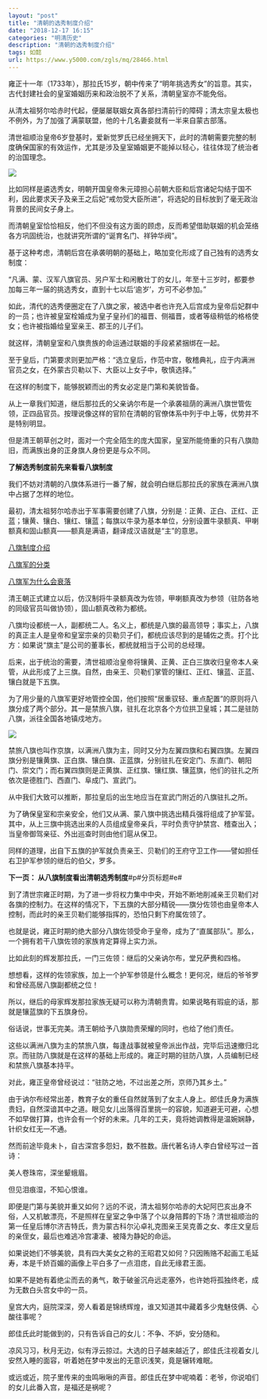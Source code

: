 ```yaml
---
layout: "post"
title: "清朝的选秀制度介绍"
date: "2018-12-17 16:15"
categories: "明清历史"
description: "清朝的选秀制度介绍"
tags: 如懿
url: https://www.y5000.com/zgls/mq/28466.html
---
```






雍正十一年（1733年），那拉氏15岁，朝中传来了“明年挑选秀女”的旨意。其实，古代封建社会的皇室婚姻历来和政治脱不了关系，清朝皇室亦不能免俗。

从清太祖努尔哈赤时代起，便屡屡联姻女真各部扫清前行的障碍；清太宗皇太极也不例外，为了加强了满蒙联盟，他的十几名妻妾就有一半来自蒙古部落。

清世祖顺治皇帝6岁登基时，爱新觉罗氏已经坐拥天下，此时的清朝需要完整的制度确保国家的有效运作，尤其是涉及皇室婚姻更不能掉以轻心，往往体现了统治者的治国理念。

![](https://img.y5000.com/uploads/allimg/180206/8-1P20615453aY.jpg)

比如同样是遴选秀女，明朝开国皇帝朱元璋担心前朝大臣和后宫诸妃勾结于国不利，因此要求天子及亲王之后妃“戒勿受大臣所进”，将选妃的目标放到了毫无政治背景的民间女子身上。

而清朝皇室恰恰相反，他们不但没有这方面的顾虑，反而希望借助联姻的机会笼络各方巩固统治，也就讲究所谓的“诞育名门、祥钟华阀”。

基于这种考虑，清朝后宫在承袭明朝的基础上，略加变化形成了自己独有的选秀女制度：

“凡满、蒙、汉军八旗官员、另户军士和闲散壮丁的女儿，年至十三岁时，都要参加每三年一届的挑选秀女，直到十七以后‘逾岁’，方可不必参加。”

如此，清代的选秀便圈定在了八旗之家，被选中者也许充入后宫成为皇帝后妃群中的一员；也许被皇室栓婚成为皇子皇孙们的福晋、侧福晋，或者等级稍低的格格使女；也许被指婚给皇室亲王、郡王的儿子们。

就这样，清朝皇室和八旗贵族的命运通过联姻的手段紧紧捆绑在一起。

至于皇后，门第要求则更加严格：“选立皇后，作范中宫，敬稽典礼，应于内满洲官员之女，在外蒙古贝勒以下、大臣以上女子中，敬慎选择。”

在这样的制度下，能够脱颖而出的秀女必定是门第和美貌皆备。

从上一章我们知道，继后那拉氏的父亲讷尔布是一个承袭祖荫的满洲八旗世管佐领，正四品官员。按理说像这样的官阶在清朝的官僚体系中列于中上等，优势并不是特别明显。

但是清王朝草创之时，面对一个完全陌生的庞大国家，皇室所能倚重的只有八旗勋旧，而满族出身的正身旗人身份更是与众不同。

**了解选秀制度前先来看看八旗制度**

我们不妨对清朝的八旗体系进行一番了解，就会明白继后那拉氏的家族在满洲八旗中占据了怎样的地位。

最初，清太祖努尔哈赤出于军事需要创建了八旗，分别是：正黄、正白、正红、正蓝；镶黄、镶白、镶红、镶蓝；每旗以牛录为基本单位，分别设置牛录额真、甲喇额真和固山额真——额真是满语，翻译成汉语就是“主”的意思。

[八旗制度介绍](https://www.y5000.com/zgls/mq/25452.html)

[八旗军的分类](https://www.y5000.com/zgls/mq/25453.html)

[八旗军为什么会衰落](https://www.y5000.com/zgls/mq/25454.html)

清王朝正式建立以后，仿汉制将牛录额真改为佐领，甲喇额真改为参领（驻防各地的同级官员叫做协领），固山额真改称为都统。

八旗均设都统一人，副都统二人。名义上，都统是八旗的最高领导；事实上，八旗的真正主人是皇帝和皇室宗亲的贝勒贝子们，都统应该尽到的是辅佐之责。打个比方：如果说“旗主”是公司的董事长，都统就相当于公司的总经理。

后来，出于统治的需要，清世祖顺治皇帝将镶黄、正黄、正白三旗收归皇帝本人亲管，从此形成了上三旗。自然，由亲王、贝勒们掌管的镶红、正红、镶蓝、正蓝、镶白就是下五旗。

为了用少量的八旗军更好地管控全国，他们按照“居重驭轻、重点配置”的原则将八旗分成了两个部分。其一是禁旅八旗，驻扎在北京各个方位拱卫皇城；其二是驻防八旗，派往全国各地镇戍地方。

![](https://img.y5000.com/uploads/allimg/180206/8-1P20615463U44.jpg)

禁旅八旗也叫作京旗，以满洲八旗为主，同时又分为左翼四旗和右翼四旗。左翼四旗分别是镶黄旗、正白旗、镶白旗、正蓝旗，分别驻扎在安定门、东直门、朝阳门、崇文门；而右翼四旗则是正黄旗、正红旗、镶红旗、镶蓝旗，他们的驻扎之所依次是德胜门、西直门、阜成门、宣武门。

从中我们大致可以推断，那拉皇后的出生地应当在宣武门附近的八旗驻扎之所。

为了确保皇室和宗亲安全，他们又从满、蒙八旗中挑选出精兵强将组成了护军营。其中，从上三旗中挑选出来的人员组成皇帝亲兵，平时负责守护禁宫、稽查出入；当皇帝御驾亲征、外出巡查时则由他们扈从保卫。

同样的道理，出自下五旗的护军就负责亲王、贝勒们的王府守卫工作——譬如担任右卫护军参领的继后的伯父，罗多。

**下一页： 从八旗制度看出清朝选秀制度**#p#分页标题#e#

到了清世宗雍正时期，为了进一步将权力集中中央，开始不断地削减亲王贝勒们对各旗的控制力。在这样的情况下，下五旗的大部分精锐——旗分佐领也由皇帝本人控制，而此时的亲王贝勒们能够指挥的，恐怕只剩下府属佐领了。

也就是说，雍正时期的绝大部分八旗佐领受命于皇帝，成为了“直属部队”。那么，一个拥有若干八旗佐领的家族肯定算得上实力派。

比如此刻的辉发那拉氏，一门三佐领：继后的父亲讷尔布，堂兄萨赉和四格。

想想看，这样的佐领家族，加上一个护军参领是什么概念！更何况，继后的爷爷罗和曾经高居八旗副都统之位！

所以，继后的母家辉发那拉家族无疑可以称为清朝贵胄。如果说略有瑕疵的话，那就是镶蓝旗的下五旗身份。

俗话说，世事无完美。清王朝给予八旗勋贵荣耀的同时，也给了他们责任。

这些以满洲八旗为主的禁旅八旗，每逢战事就被皇帝派出作战，完毕后迅速撤归北京。而驻防八旗就是在这样的基础上形成的。雍正时期的驻防八旗，人员编制已经和禁旅八旗基本持平。

对此，雍正皇帝曾经说过：“驻防之地，不过出差之所，京师乃其乡土。”

由于讷尔布经常出差，教育子女的重任自然就落到了女主人身上。郎佳氏身为满族贵妇，自然深谙其中之道。眼见女儿出落得百里挑一的容貌，知道避无可避，心想不如早做打算，也许会有一个好的未来。几年的工夫，竟将她调教得是温婉娴静，针织女红无一不通。

然而前途毕竟未卜，自古深宫多怨妇，数不胜数。唐代著名诗人李白曾经写过一首诗：

美人卷珠帘，深坐颦蛾眉。

但见泪痕湿，不知心恨谁。

即便是门第与美貌并重又如何？远的不说，清太祖努尔哈赤的大妃阿巴亥出身不俗，人又机敏漂亮，不是照样在皇室之争中落了个以身陪葬的下场？清世祖顺治的第一任皇后博尔济吉特氏，贵为蒙古科尔沁卓礼克图亲王吴克善之女、孝庄文皇后的亲侄女，最后也难逃冷宫凄凄、被降为静妃的命运。

如果说她们不够美貌，具有四大美女之称的王昭君又如何？只因贿赂不起画工毛延寿，本是千娇百媚的画像上平白多了一点泪痣，自此无缘君王面。

如果不是她有着绝尘而去的勇气，敢于破釜沉舟远走塞外，也许她将孤独终老，成为无数白头宫女中的一员。

皇宫大内，庭院深深，旁人看着是锦绣辉煌，谁又知道其中藏着多少鬼魅伎俩、心酸往事呢？

郎佳氏此时能做到的，只有告诉自己的女儿：不争、不妒，安分随和。

凉风习习，秋月无边，似有浮云掠过。大选的日子越来越近了，郎佳氏注视着女儿安然入睡的面容，听着她在梦中发出的无意识浅笑，竟是辗转难眠。

或远或近，院子里传来的虫鸣啾啾的声音。郎佳氏在梦中呢喃着：老爷，你说咱们的女儿此番入宫，是福还是祸呢？
